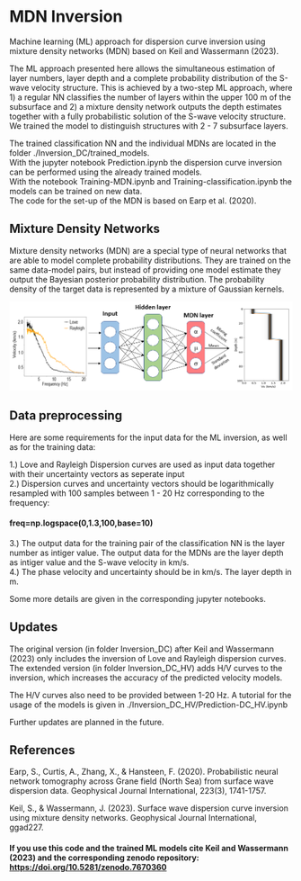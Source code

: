 # MDN Inversion
Machine learning (ML) approach for dispersion curve inversion using mixture density networks (MDN) based on Keil and Wassermann (2023).

The ML approach presented here allows the simultaneous estimation of layer numbers, layer depth and a complete probability distribution of the S-wave velocity structure. This is achieved by a two-step ML approach, where 1) a regular NN classifies the number of layers within the upper 100 m of the subsurface and 2) a mixture density network outputs the depth estimates together with a fully probabilistic solution of the S-wave velocity structure. We trained the model to distinguish structures with 2 - 7 subsurface layers.

The trained classification NN and the individual MDNs are located in the folder ./Inversion_DC/trained_models.   
With the jupyter notebook Prediction.ipynb the dispersion curve inversion can be performed using the already trained models.    
With the notebook Training-MDN.ipynb and Training-classification.ipynb the models can be trained on new data.   
The code for the set-up of the MDN is based on Earp et al. (2020). 


## Mixture Density Networks
Mixture density networks (MDN) are a special type of neural networks that are able to model complete probability distributions. They are trained on the same data-model pairs, but instead of providing one model estimate they output the Bayesian posterior probability distribution. The probability density of the target data is represented by a mixture of Gaussian kernels.

![alt text](https://github.com/SabrinaKeil/MDN_Inversion/blob/main/MDN_structure.png)

## Data preprocessing
Here are some requirements for the input data for the ML inversion, as well as for the training data: 

1.) Love and Rayleigh Dispersion curves are used as input data together with their uncertainty vectors as seperate input    
2.) Dispersion curves and uncertainty vectors should be logarithmically resampled with 100 samples between 1 - 20 Hz corresponding to the frequency:    
#### freq=np.logspace(0,1.3,100,base=10)
3.) The output data for the training pair of the classification NN is the layer number as intiger value. The output data for the MDNs are the layer depth as intiger value and the S-wave velocity in km/s.   
4.) The phase velocity and uncertainty should be in km/s. The layer depth in m.   

Some more details are given in the corresponding jupyter notebooks.

## Updates
The original version (in folder Inversion_DC) after Keil and Wassermann (2023) only includes the inversion of Love and Rayleigh dispersion curves. The extended version (in folder Inversion_DC_HV) adds H/V curves to the inversion, which increases the accuracy of the predicted velocity models. 

The H/V curves also need to be provided between 1-20 Hz. A tutorial for the usage of the models is given in ./Inversion_DC_HV/Prediction-DC_HV.ipynb

Further updates are planned in the future.

## References
Earp, S., Curtis, A., Zhang, X., & Hansteen, F. (2020). Probabilistic neural network tomography across Grane field (North Sea) from surface wave dispersion data. Geophysical Journal International, 223(3), 1741-1757.

Keil, S., & Wassermann, J. (2023). Surface wave dispersion curve inversion using mixture density networks. Geophysical Journal International, ggad227.

#### If you use this code and the trained ML models cite Keil and Wassermann (2023) and the corresponding zenodo repository: https://doi.org/10.5281/zenodo.7670360
